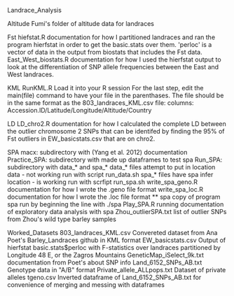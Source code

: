 Landrace_Analysis

Altitude
	Fumi's folder of altitude data for landraces
	
Fst
	hiefstat.R
		documentation for how I partitioned landraces and ran the
		program hierfstat in order to get the basic.stats over them.
		'perloc' is a vector of data in the output from biostats
		that includes the Fst data.
	East_West_biostats.R
		documentation for how I used the hierfstat output to look
		at the differentiation of SNP allele frequencies between
		the East and West landraces.

KML
	RunKML.R
		Load it into your R session
		For the last step, edit the main(file) command to have your file
		in the parenthases. The file should be in the same format as the 
		803_landraces_KML.csv file:
			columns: Accession.ID/Latitude/Longitude/Altitude/Country

LD
	LD_chro2.R
		doumentation for how I calculated the complete LD between the 
		outlier chromosome 2 SNPs that can be identifed by finding the 
		95% of Fst outliers in EW_basicstats.csv that are on chro2.

SPA
	macx: subdirectory with (Yang et al. 2012) documentation
	Practice_SPA: subdirectory with made up dataframes to test spa
	Run_SPA: subdirectory with data_* and spa_*
		data_* files attempt to put in location data - not working
			run with script run_data.sh
		spa_* files have spa infer location - is working
			run with scrfipt run_spa.sh
		write_spa_geno.R
			documentation for how I wrote the .geno file format
		write_spa_loc.R
			documentation for how I wrote the .loc file format **
	spa
		copy of program spa run by beginning the line with ./spa
	Play_SPA.R
		running documentation of exploratory data analysis with spa
	Zhou_outlierSPA.txt
		list of outlier SNPs from Zhou's wild type barley samples

Worked_Datasets
	803_landraces_KML.csv
		Convereted dataset from Ana Poet's Barley_Landraces github in
		KML format
	EW_basicstats.csv
		Output of hierfstat basic.stats$perloc with F-statistics over 
		landraces partitioned by Longitude 48 E, or the Zagros Mountains
	GeneticMap_iSelect_9k.txt
		documentation from Poet's about SNP info
	Land_6152_SNPs_AB.txt
		Genotype data in "A/B" format
	Private_allele_ALLpops.txt
		Dataset of private alleles
	tgeno.csv
		Inverted dataframe of Land_6152_SNPs_AB.txt for convenience of
		merging and messing with dataframes
		
			
